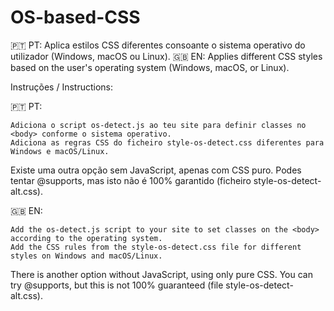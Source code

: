 # OS-based-CSS
🇵🇹 PT: Aplica estilos CSS diferentes consoante o sistema operativo do utilizador (Windows, macOS ou Linux).
🇬🇧 EN: Applies different CSS styles based on the user's operating system (Windows, macOS, or Linux).

Instruções / Instructions:

🇵🇹 PT:

    Adiciona o script os-detect.js ao teu site para definir classes no <body> conforme o sistema operativo.
    Adiciona as regras CSS do ficheiro style-os-detect.css diferentes para Windows e macOS/Linux.

Existe uma outra opção sem JavaScript, apenas com CSS puro.
Podes tentar @supports, mas isto não é 100% garantido (ficheiro style-os-detect-alt.css).

🇬🇧 EN:

    Add the os-detect.js script to your site to set classes on the <body> according to the operating system.
    Add the CSS rules from the style-os-detect.css file for different styles on Windows and macOS/Linux.

There is another option without JavaScript, using only pure CSS.
You can try @supports, but this is not 100% guaranteed (file style-os-detect-alt.css).
